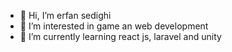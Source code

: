 - 👋 Hi, I’m erfan sedighi
- 👀 I’m interested in game an web development
- 🌱 I’m currently learning react js, laravel and unity

<!---
- 💞️ I’m looking to collaborate on ...
- 📫 How to reach me ...

erfan00725/erfan00725 is a ✨ special ✨ repository because its `README.md` (this file) appears on your GitHub profile.
You can click the Preview link to take a look at your changes.
--->
